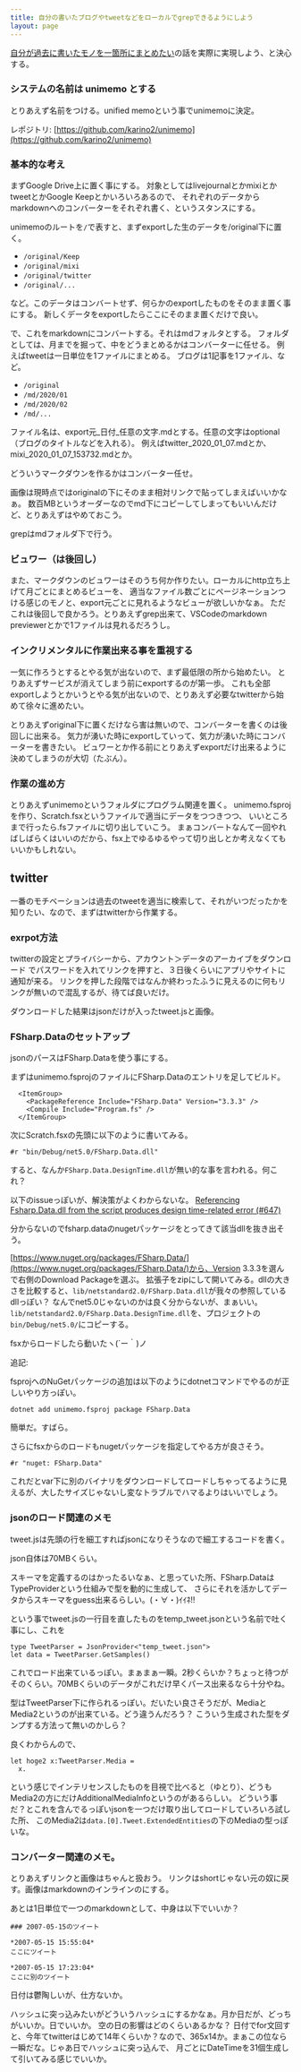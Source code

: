 ```yaml
---
title: 自分の書いたブログやtweetなどをローカルでgrepできるようにしよう
layout: page
---
```

[自分が過去に書いたモノを一箇所にまとめたい](https://karino2.github.io/2021/01/22/logging.html)の話を実際に実現しよう、と決心する。

### システムの名前は unimemo とする

とりあえず名前をつける。unified memoという事でunimemoに決定。

レポジトリ: [https://github.com/karino2/unimemo](https://github.com/karino2/unimemo)

### 基本的な考え

まずGoogle Drive上に置く事にする。
対象としてはlivejournalとかmixiとかtweetとかGoogle Keepとかいろいろあるので、
それぞれのデータからmarkdownへのコンバーターをそれぞれ書く、というスタンスにする。

unimemoのルートを`/`で表すと、まずexportした生のデータを/original下に置く。

- `/original/Keep`
- `/original/mixi`
- `/original/twitter`
- `/original/...`

など。このデータはコンバートせず、何らかのexportしたものをそのまま置く事にする。
新しくデータをexportしたらここにそのまま置くだけで良い。

で、これをmarkdownにコンバートする。それはmdフォルタとする。
フォルダとしては、月までを掘って、中をどうまとめるかはコンバーターに任せる。
例えばtweetは一日単位を1ファイルにまとめる。
ブログは1記事を1ファイル、など。

- `/original`
- `/md/2020/01`
- `/md/2020/02`
- `/md/...`

ファイル名は、export元_日付_任意の文字.mdとする。任意の文字はoptional（ブログのタイトルなどを入れる）。
例えばtwitter_2020_01_07.mdとか、mixi_2020_01_07_153732.mdとか。

どういうマークダウンを作るかはコンバーター任せ。

画像は現時点ではoriginalの下にそのまま相対リンクで貼ってしまえばいいかなぁ。
数百MBというオーダーなのでmd下にコピーしてしまってもいいんだけど、とりあえずはやめておこう。

grepはmdフォルダ下で行う。

### ビュワー（は後回し）

また、マークダウンのビュワーはそのうち何か作りたい。ローカルにhttp立ち上げて月ごとにまとめるビューを、
適当なファイル数ごとにページネーションつける感じのモノと、export元ごとに見れるようなビューが欲しいかなぁ。
ただこれは後回しで良かろう。とりあえずgrep出来て、VSCodeのmarkdown previewerとかで1ファイルは見れるだろうし。

### インクリメンタルに作業出来る事を重視する

一気に作ろうとするとやる気が出ないので、まず最低限の所から始めたい。
とりあえずサービスが消えてしまう前にexportするのが第一歩。
これも全部exportしようとかいうとやる気が出ないので、とりあえず必要なtwitterから始めて徐々に進めたい。

とりあえずoriginal下に置くだけなら害は無いので、コンバーターを書くのは後回しに出来る。
気力が湧いた時にexportしていって、気力が湧いた時にコンバーターを書きたい。
ビュワーとか作る前にとりあえずexportだけ出来るように決めてしまうのが大切（たぶん）。

### 作業の進め方

とりあえずunimemoというフォルダにプログラム関連を置く。
unimemo.fsprojを作り、Scratch.fsxというファイルで適当にデータをつつきつつ、
いいところまで行ったら.fsファイルに切り出していこう。
まぁコンバートなんて一回やればしばらくはいいのだから、fsx上でゆるゆるやって切り出しとか考えなくてもいいかもしれない。

## twitter

一番のモチベーションは過去のtweetを適当に検索して、それがいつだったかを知りたい、なので、まずはtwitterから作業する。

### exrpot方法

twitterの設定とプライバシーから、アカウント＞データのアーカイブをダウンロード でパスワードを入れてリンクを押すと、３日後くらいにアプリやサイトに通知が来る。
リンクを押した段階ではなんか終わったふうに見えるのに何もリンクが無いので混乱するが、待てば良いだけ。

ダウンロードした結果はjsonだけが入ったtweet.jsと画像。

### FSharp.Dataのセットアップ

jsonのパースはFSharp.Dataを使う事にする。

まずはunimemo.fsprojのファイルにFSharp.Dataのエントリを足してビルド。

```
  <ItemGroup>
    <PackageReference Include="FSharp.Data" Version="3.3.3" />
    <Compile Include="Program.fs" />
  </ItemGroup>
```

次にScratch.fsxの先頭に以下のように書いてみる。

```
#r "bin/Debug/net5.0/FSharp.Data.dll"
```

すると、なんか`FSharp.Data.DesignTime.dll`が無い的な事を言われる。何これ？

以下のissueっぽいが、解決策がよくわからないな。
[Referencing Fsharp.Data.dll from the script produces design time-related error (#647)](https://github.com/fsprojects/FSharp.Data/issues/647)

分からないのでfsharp.dataのnugetパッケージをとってきて該当dllを抜き出そう。

[https://www.nuget.org/packages/FSharp.Data/](https://www.nuget.org/packages/FSharp.Data/)から、Version 3.3.3を選んで右側のDownload Packageを選ぶ。
拡張子をzipにして開いてみる。dllの大きさを比較すると、`lib/netstandard2.0/FSharp.Data.dll`が我々の参照しているdllっぽい？
なんでnet5.0じゃないのかは良く分からないが、まぁいい。
`lib/netstandard2.0/FSharp.Data.DesignTime.dll`を、プロジェクトの`bin/Debug/net5.0/`にコピーする。

fsxからロードしたら動いたヽ(´ー｀)ノ　

追記:

fsprojへのNuGetパッケージの追加は以下のようにdotnetコマンドでやるのが正しいやり方っぽい。

```
dotnet add unimemo.fsproj package FSharp.Data
```

簡単だ。すばら。

さらにfsxからのロードもnugetパッケージを指定してやる方が良さそう。

```
#r "nuget: FSharp.Data"
```

これだとvar下に別のバイナリをダウンロードしてロードしちゃってるように見えるが、大したサイズじゃないし変なトラブルでハマるよりはいいでしょう。

### jsonのロード関連のメモ

tweet.jsは先頭の行を細工すればjsonになりそうなので細工するコードを書く。

json自体は70MBくらい。

スキーマを定義するのはかったるいなぁ、と思っていた所、FSharp.DataはTypeProviderという仕組みで型を動的に生成して、
さらにそれを活かしてデータからスキーマをguess出来るらしい。(・∀・)ｲｲﾈ!!

という事でtweet.jsの一行目を直したものをtemp_tweet.jsonという名前で吐く事にし、これを

```
type TweetParser = JsonProvider<"temp_tweet.json">
let data = TweetParser.GetSamples()
```

これでロード出来ているっぽい。まぁまぁ一瞬。2秒くらいか？ちょっと待つがそのくらい。70MBくらいのデータがこれだけ早くパース出来るなら十分やね。

型はTweetParser下に作られるっぽい。だいたい良さそうだが、MediaとMedia2というのが出来ている。どう違うんだろう？
こういう生成された型をダンプする方法って無いのかしら？

良くわからんので、

```
let hoge2 x:TweetParser.Media =
  x.
```

という感じでインテリセンスしたものを目視で比べると（ゆとり）、どうもMedia2の方にだけAdditionalMediaInfoというのがあるらしい。
どういう事だ？とこれを含んでるっぽいjsonを一つだけ取り出してロードしていろいろ試した所、
このMedia2は`data.[0].Tweet.ExtendedEntities`の下のMediaの型っぽいな。

### コンバーター関連のメモ。

とりあえずリンクと画像はちゃんと扱おう。
リンクはshortじゃない元の奴に戻す。画像はmarkdownのインラインのにする。

あとは1日単位で一つのmarkdownとして、中身は以下でいいか？

```
### 2007-05-15のツイート

*2007-05-15 15:55:04*  
ここにツイート

*2007-05-15 17:23:04*  
ここに別のツイート
```

日付は鬱陶しいが、仕方ないか。

ハッシュに突っ込みたいがどういうハッシュにするかなぁ。月か日だが、どっちがいいか。日でいいか。
空の日の影響はどのくらいあるかな？
日付でfor文回すと、今年てtwitterはじめて14年くらいか？なので、365x14か。まぁこの位なら一瞬だな。じゃあ日でハッシュに突っ込んで、
月ごとにDateTimeを31個生成して引いてみる感じでいいか。